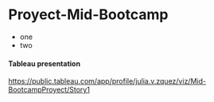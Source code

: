 # Proyect-Mid-Bootcamp
* one
* two


<h4>Tableau presentation</h4>

https://public.tableau.com/app/profile/julia.v.zquez/viz/Mid-BootcampProyect/Story1
